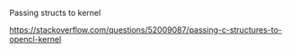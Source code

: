 Passing structs to kernel

https://stackoverflow.com/questions/52009087/passing-c-structures-to-opencl-kernel
